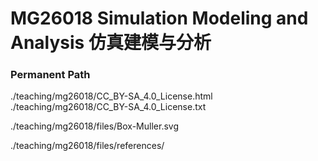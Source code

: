 # MG26018 Simulation Modeling and Analysis 仿真建模与分析

### Permanent Path

./teaching/mg26018/CC_BY-SA_4.0_License.html
./teaching/mg26018/CC_BY-SA_4.0_License.txt

./teaching/mg26018/files/Box-Muller.svg

./teaching/mg26018/files/references/
